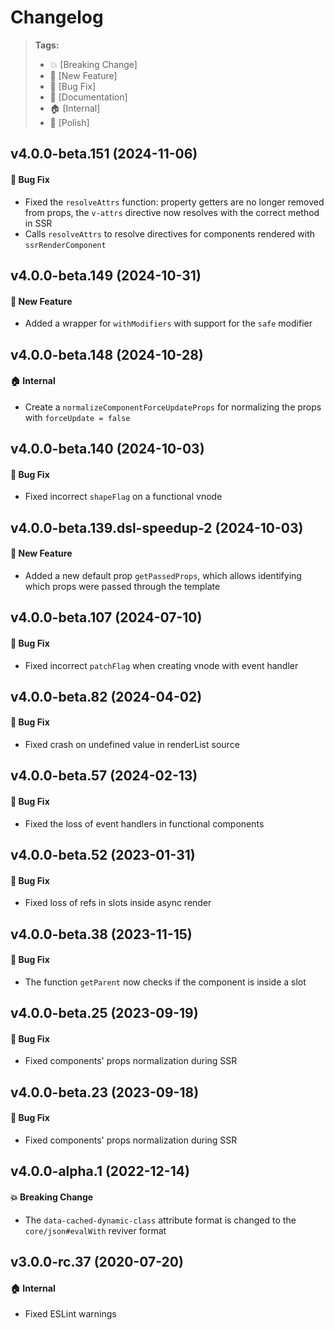 Changelog
=========

> **Tags:**
> - :boom:       [Breaking Change]
> - :rocket:     [New Feature]
> - :bug:        [Bug Fix]
> - :memo:       [Documentation]
> - :house:      [Internal]
> - :nail_care:  [Polish]

## v4.0.0-beta.151 (2024-11-06)

#### :bug: Bug Fix

* Fixed the `resolveAttrs` function: property getters are no longer removed from props, the `v-attrs` directive now resolves with the correct method in SSR
* Calls `resolveAttrs` to resolve directives for components rendered with `ssrRenderComponent`

## v4.0.0-beta.149 (2024-10-31)

#### :rocket: New Feature

* Added a wrapper for `withModifiers` with support for the `safe` modifier

## v4.0.0-beta.148 (2024-10-28)

#### :house: Internal

* Create a `normalizeComponentForceUpdateProps` for normalizing the props with `forceUpdate = false`

## v4.0.0-beta.140 (2024-10-03)

#### :bug: Bug Fix

* Fixed incorrect `shapeFlag` on a functional vnode

## v4.0.0-beta.139.dsl-speedup-2 (2024-10-03)

#### :rocket: New Feature

* Added a new default prop `getPassedProps`, which allows identifying which props were passed through the template

## v4.0.0-beta.107 (2024-07-10)

#### :bug: Bug Fix

* Fixed incorrect `patchFlag` when creating vnode with event handler

## v4.0.0-beta.82 (2024-04-02)

#### :bug: Bug Fix

* Fixed crash on undefined value in renderList source

## v4.0.0-beta.57 (2024-02-13)

#### :bug: Bug Fix

* Fixed the loss of event handlers in functional components

## v4.0.0-beta.52 (2023-01-31)

#### :bug: Bug Fix

* Fixed loss of refs in slots inside async render

## v4.0.0-beta.38 (2023-11-15)

#### :bug: Bug Fix

* The function `getParent` now checks if the component is inside a slot

## v4.0.0-beta.25 (2023-09-19)

#### :bug: Bug Fix

* Fixed components' props normalization during SSR

## v4.0.0-beta.23 (2023-09-18)

#### :bug: Bug Fix

* Fixed components' props normalization during SSR

## v4.0.0-alpha.1 (2022-12-14)

#### :boom: Breaking Change

* The `data-cached-dynamic-class` attribute format is changed to the `core/json#evalWith` reviver format

## v3.0.0-rc.37 (2020-07-20)

#### :house: Internal

* Fixed ESLint warnings
